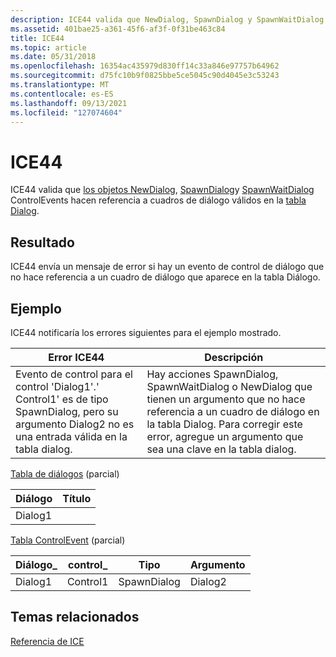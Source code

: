 ```yaml
---
description: ICE44 valida que NewDialog, SpawnDialog y SpawnWaitDialog ControlEvents hacen referencia a cuadros de diálogo válidos en la tabla Dialog.
ms.assetid: 401bae25-a361-45f6-af3f-0f31be463c84
title: ICE44
ms.topic: article
ms.date: 05/31/2018
ms.openlocfilehash: 16354ac435979d830ff14c33a846e97757b64962
ms.sourcegitcommit: d75fc10b9f0825bbe5ce5045c90d4045e3c53243
ms.translationtype: MT
ms.contentlocale: es-ES
ms.lasthandoff: 09/13/2021
ms.locfileid: "127074604"
---
```

# <a name="ice44"></a>ICE44

ICE44 valida que [los objetos NewDialog](newdialog-controlevent.md), [SpawnDialog](spawndialog-controlevent.md)y [SpawnWaitDialog](spawnwaitdialog-controlevent.md) ControlEvents hacen referencia a cuadros de diálogo válidos en la [tabla Dialog](dialog-table.md).

## <a name="result"></a>Resultado

ICE44 envía un mensaje de error si hay un evento de control de diálogo que no hace referencia a un cuadro de diálogo que aparece en la tabla Diálogo.

## <a name="example"></a>Ejemplo

ICE44 notificaría los errores siguientes para el ejemplo mostrado.



| Error ICE44                                                                                                                               | Descripción                                                                                                                                                                                                                  |
|-------------------------------------------------------------------------------------------------------------------------------------------|------------------------------------------------------------------------------------------------------------------------------------------------------------------------------------------------------------------------------|
| Evento de control para el control 'Dialog1'.' Control1' es de tipo SpawnDialog, pero su argumento Dialog2 no es una entrada válida en la tabla dialog. | Hay acciones SpawnDialog, SpawnWaitDialog o NewDialog que tienen un argumento que no hace referencia a un cuadro de diálogo en la tabla Dialog. Para corregir este error, agregue un argumento que sea una clave en la tabla dialog.<br/> |



 

[Tabla de diálogos](dialog-table.md) (parcial)



| Diálogo  | Título |
|---------|-------|
| Dialog1 |       |



 

[Tabla ControlEvent](controlevent-table.md) (parcial)



| Diálogo\_ | control\_ | Tipo        | Argumento |
|----------|-----------|-------------|----------|
| Dialog1  | Control1  | SpawnDialog | Dialog2  |



 

## <a name="related-topics"></a>Temas relacionados

<dl> <dt>

[Referencia de ICE](ice-reference.md)
</dt> </dl>

 

 




